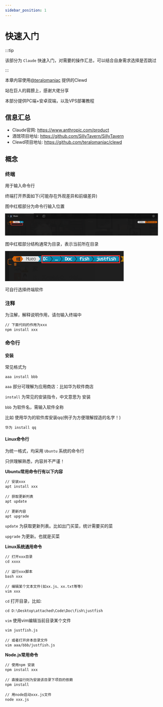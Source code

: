 ```yaml
---
sidebar_position: 1
---
```

# 快速入门

:::tip

该部分为 `Claude` 快速入门，对需要的操作汇总，可以结合自身需求选择是否跳过

:::

本章内容使用[@teralomaniac](https://rentry.org/teralomaniac_clewd) 提供的Clewd

站在巨人的肩膀上，感谢大佬分享

本部分提供PC端+安卓双端，以及VPS部署教程



## 信息汇总

- Claude官网: https://www.anthropic.com/product
- 酒馆项目地址: https://github.com/SillyTavern/SillyTavern
- Clewd项目地址: https://github.com/teralomaniac/clewd

## 概念

### 终端
用于输入命令行

终端打开界面如下(可能存在外观差异和前缀差异)

图中红框部分为命令行输入位置

![shell](./img/shell1.png)

图中红框部分结构通常为目录，表示当前所在目录

![shell](./img/shell2.png)

可自行选择终端软件

### 注释
为注解，解释说明作用，请勿输入终端中
```
// 下面代码的作用为xxx
npm install xxx
```
### 命令行
#### 安装
常见格式为
```
aaa install bbb
```
`aaa` 部分可理解为应用商店：比如华为软件商店

`install` 为常见的安装指令，中文意思为 安装

`bbb` 为软件名，需输入软件全称

比如 使用华为的软件库安装qq(例子为方便理解捏造的名字！)
```
华为 install qq  
```
#### Linux命令行
为统一格式，均采用 `Ubuntu` 系统的命令行

只供理解熟悉，内容并不严谨！

**Ubuntu常用命令行有以下内容**
```
// 安装xxx
apt install xxx 

// 获取更新列表
apt update

// 更新内容
apt upgrade
```
`update` 为获取更新列表。比如出门买菜，统计需要买的菜

`upgrade` 为更新。也就是买菜

**Linux系统通用命令**
```
// 打开xxx目录
cd xxxx

// 运行xxx脚本
bash xxx

// 编辑某个文本文件(如xx.js、xx.txt等等)
vim xxx
```
`cd` 打开目录，比如:
```
cd D:\Desktop\attached\Code\Doc\fish\justfish
```
`vim` 使用vim编辑当前目录某个文件
```
vim justfish.js 

// 或者打开非本目录文件
vim aaa/bbb/justfish.js
```
**Node.js常用命令**
```
// 使用npm 安装
npm install xxx

// 直接运行则为安装该目录下项目的依赖
npm install

// 用node启动xxx.js文件
node xxx.js
```